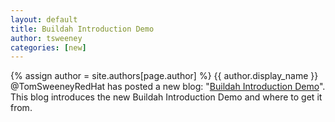 ```yaml
---
layout: default
title: Buildah Introduction Demo
author: tsweeney
categories: [new]
---
```

{% assign author = site.authors[page.author] %}
{{ author.display_name }} @TomSweeneyRedHat has posted a new blog: "[Buildah Introduction Demo](https://buildah.io/blogs/2019/01/23/buildah-intro-demo.html)".  This blog introduces the new Buildah Introduction Demo and where to get it from.

